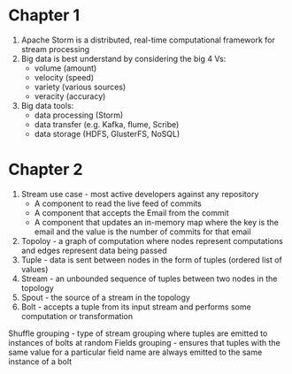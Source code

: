 # Chapter 1

1. Apache Storm is a distributed, real-time computational framework for stream processing
2. Big data is best understand by considering the big 4 Vs:
    * volume (amount)
    * velocity (speed)
    * variety (various sources)
    * veracity (accuracy)
3. Big data tools:
    * data processing (Storm)
    * data transfer (e.g. Kafka, flume, Scribe)
    * data storage (HDFS, GlusterFS, NoSQL)

# Chapter 2

1. Stream use case - most active developers against any repository
    * A component to read the live feed of commits
    * A component that accepts the Email from the commit
    * A component that updates an in-memory map where the key is the email and the value is the number of commits for that email
2. Topoloy - a graph of computation where nodes represent computations and edges represent data being passed
3. Tuple - data is sent between nodes in the form of tuples (ordered list of values)
4. Stream - an unbounded sequence of tuples between two nodes in the topology
5. Spout - the source of a stream in the topology
6. Bolt - accepts a tuple from its input stream and performs some computation or transformation

Shuffle grouping - type of stream grouping where tuples are emitted to instances of bolts at random
Fields grouping - ensures that tuples with the same value for a particular field name are always emitted to the same instance of a bolt
